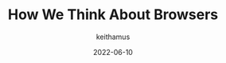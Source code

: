 ---
author: keithamus
date: 2022-06-10
draft: true
permalink: false
publisher: github
tags:
  - user-agents
target_url: https://github.blog/2022-06-10-how-we-think-about-browsers/
title: How We Think About Browsers
---